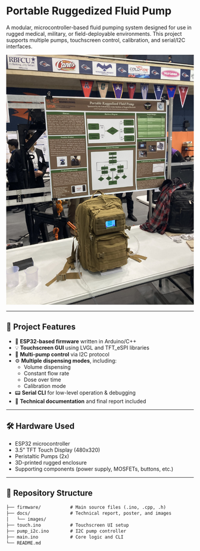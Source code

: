 # Portable Ruggedized Fluid Pump

A modular, microcontroller-based fluid pumping system designed for use in rugged medical, military, or field-deployable environments. This project supports multiple pumps, touchscreen control, calibration, and serial/I2C interfaces.

![Final Device](docs/images/final_device.jpg)

---

## 🚀 Project Features

- 🧠 **ESP32-based firmware** written in Arduino/C++
- 💡 **Touchscreen GUI** using LVGL and TFT_eSPI libraries
- 🔁 **Multi-pump control** via I2C protocol
- ⚙️ **Multiple dispensing modes**, including:
  - Volume dispensing
  - Constant flow rate
  - Dose over time
  - Calibration mode
- 📟 **Serial CLI** for low-level operation & debugging
- 📄 **Technical documentation** and final report included

---

## 🛠️ Hardware Used

- ESP32 microcontroller
- 3.5” TFT Touch Display (480x320)
- Peristaltic Pumps (2x)
- 3D-printed rugged enclosure
- Supporting components (power supply, MOSFETs, buttons, etc.)

---

## 📂 Repository Structure

```plaintext
├── firmware/           # Main source files (.ino, .cpp, .h)
├── docs/               # Technical report, poster, and images
│   └── images/
├── touch.ino           # Touchscreen UI setup
├── pump_i2c.ino        # I2C pump controller
├── main.ino            # Core logic and CLI
└── README.md
